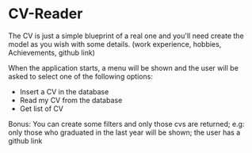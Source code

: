 # CV-Reader

The CV is just a simple blueprint of a real one and you'll need create the model as you wish with some details. (work experience, hobbies, Achievements, github link)

When the application starts, a menu will be shown and the user will be asked to select one of the following options:

- Insert a CV in the database
- Read my CV from the database
- Get list of CV

Bonus:
You can create some filters and only those cvs are returned; e.g: only those who graduated in the last year will be shown; the user has a github link
